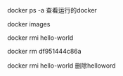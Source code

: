 docker ps -a 查看运行的docker

docker images

docker rmi hello-world


docker rm df951444c86a

docker rmi hello-world  删除helloword
